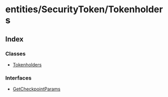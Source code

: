 # entities/SecurityToken/Tokenholders

## Index

### Classes

* [Tokenholders]()

### Interfaces

* [GetCheckpointParams]()

